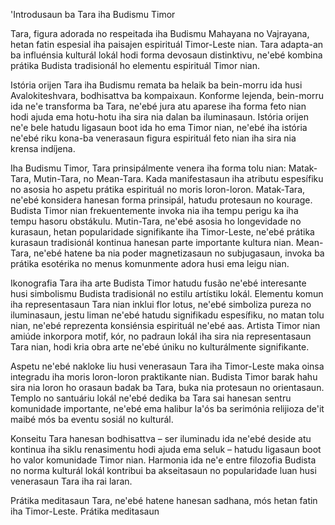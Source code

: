 'Introdusaun ba Tara iha Budismu Timor

Tara, figura adorada no respeitada iha Budismu Mahayana no Vajrayana, hetan fatin espesial iha paisajen espirituál Timor-Leste nian. Tara adapta-an ba influénsia kulturál lokál hodi forma devosaun distinktivu, ne'ebé kombina prátika Budista tradisionál ho elementu espirituál Timor nian.

Istória orijen Tara iha Budismu remata ba helaik ba bein-morru ida husi Avalokiteshvara, bodhisattva ba kompaixaun. Konforme lejenda, bein-morru ida ne'e transforma ba Tara, ne'ebé jura atu aparese iha forma feto nian hodi ajuda ema hotu-hotu iha sira nia dalan ba iluminasaun. Istória orijen ne'e bele hatudu ligasaun boot ida ho ema Timor nian, ne'ebé iha istória ne'ebé riku kona-ba venerasaun figura espirituál feto nian iha sira nia krensa indíjena.

Iha Budismu Timor, Tara prinsipálmente venera iha forma tolu nian: Matak-Tara, Mutin-Tara, no Mean-Tara. Kada manifestasaun iha atributu espesífiku no asosia ho aspetu prátika espirituál no moris loron-loron. Matak-Tara, ne'ebé konsidera hanesan forma prinsipál, hatudu protesaun no kourage. Budista Timor nian frekuentemente invoka nia iha tempu perigu ka iha tempu hasoru obstákulu. Mutin-Tara, ne'ebé asosia ho longevidade no kurasaun, hetan popularidade signifikante iha Timor-Leste, ne'ebé prátika kurasaun tradisionál kontinua hanesan parte importante kultura nian. Mean-Tara, ne'ebé hatene ba nia poder magnetizasaun no subjugasaun, invoka ba prátika esotérika no menus komunmente adora husi ema leigu nian.

Ikonografia Tara iha arte Budista Timor hatudu fusão ne'ebé interesante husi simbolismu Budista tradisionál no estilu artístiku lokál. Elementu komun iha representasaun Tara nian inklui flor lotus, ne'ebé simboliza pureza no iluminasaun, jestu liman ne'ebé hatudu signifikadu espesífiku, no matan tolu nian, ne'ebé reprezenta konsiénsia espirituál ne'ebé aas. Artista Timor nian amiúde inkorpora motif, kór, no padraun lokál iha sira nia representasaun Tara nian, hodi kria obra arte ne'ebé úniku no kulturálmente signifikante.

Aspetu ne'ebé nakloke liu husi venerasaun Tara iha Timor-Leste maka oinsa integradu iha moris loron-loron praktikante nian. Budista Timor barak hahu sira nia loron ho orasaun badak ba Tara, buka nia protesaun no orientasaun. Templo no santuáriu lokál ne'ebé dedika ba Tara sai hanesan sentru komunidade importante, ne'ebé ema halibur la'ós ba serimónia relijioza de'it maibé mós ba eventu sosiál no kulturál.

Konseitu Tara hanesan bodhisattva – ser iluminadu ida ne'ebé deside atu kontinua iha siklu renasimentu hodi ajuda ema seluk – hatudu ligasaun boot ho valor komunidade Timor nian. Harmonia ida ne'e entre filozofia Budista no norma kulturál lokál kontribui ba akseitasaun no popularidade luan husi venerasaun Tara iha rai laran.

Prátika meditasaun Tara, ne'ebé hatene hanesan sadhana, mós hetan fatin iha Timor-Leste. Prátika meditasaun